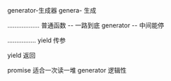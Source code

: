 generator-生成器
genera- 生成

..................
普通函数 -- 一路到底
generator -- 中间能停

................
yield 传参

yield 返回

promise 适合一次读一堆
generator 逻辑性

